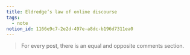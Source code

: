```yaml
---
title: Eldredge’s law of online discourse
tags:
  - note
notion_id: 1166e9c7-2e2d-497e-a8dc-b196d7311ea0
---
```

> For every post, there is an equal and opposite comments section.
